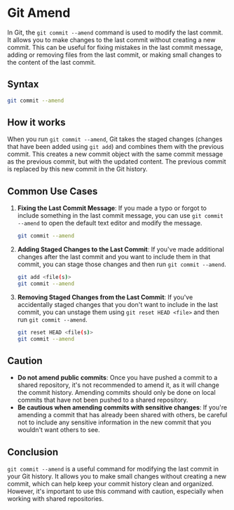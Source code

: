 # Git Amend

In Git, the `git commit --amend` command is used to modify the last commit. It allows you to make changes to the last commit without creating a new commit. This can be useful for fixing mistakes in the last commit message, adding or removing files from the last commit, or making small changes to the content of the last commit.

## Syntax

```bash
git commit --amend
```

## How it works

When you run `git commit --amend`, Git takes the staged changes (changes that have been added using `git add`) and combines them with the previous commit. This creates a new commit object with the same commit message as the previous commit, but with the updated content. The previous commit is replaced by this new commit in the Git history.

## Common Use Cases

1. **Fixing the Last Commit Message**: If you made a typo or forgot to include something in the last commit message, you can use `git commit --amend` to open the default text editor and modify the message.

    ```bash
    git commit --amend
    ```

2. **Adding Staged Changes to the Last Commit**: If you've made additional changes after the last commit and you want to include them in that commit, you can stage those changes and then run `git commit --amend`.

    ```bash
    git add <file(s)>
    git commit --amend
    ```

3. **Removing Staged Changes from the Last Commit**: If you've accidentally staged changes that you don't want to include in the last commit, you can unstage them using `git reset HEAD <file>` and then run `git commit --amend`.

    ```bash
    git reset HEAD <file(s)>
    git commit --amend
    ```

## Caution

- **Do not amend public commits**: Once you have pushed a commit to a shared repository, it's not recommended to amend it, as it will change the commit history. Amending commits should only be done on local commits that have not been pushed to a shared repository.
- **Be cautious when amending commits with sensitive changes**: If you're amending a commit that has already been shared with others, be careful not to include any sensitive information in the new commit that you wouldn't want others to see.

## Conclusion

`git commit --amend` is a useful command for modifying the last commit in your Git history. It allows you to make small changes without creating a new commit, which can help keep your commit history clean and organized. However, it's important to use this command with caution, especially when working with shared repositories.

